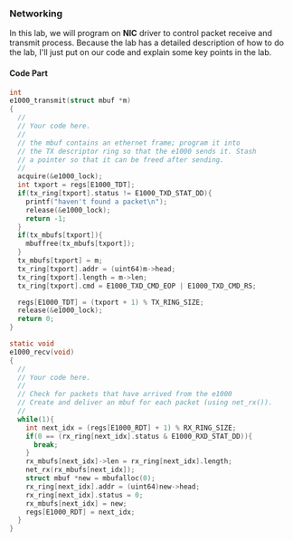 ### Networking

In this lab, we will program on **NIC** driver to control packet receive and transmit process. Because the lab has a detailed description of how to do the lab, I'll just put on our code and explain some key points in the lab.



#### Code Part

```c
int
e1000_transmit(struct mbuf *m)
{
  //
  // Your code here.
  //
  // the mbuf contains an ethernet frame; program it into
  // the TX descriptor ring so that the e1000 sends it. Stash
  // a pointer so that it can be freed after sending.
  //
  acquire(&e1000_lock);
  int txport = regs[E1000_TDT];
  if(tx_ring[txport].status != E1000_TXD_STAT_DD){
    printf("haven't found a packet\n");
    release(&e1000_lock);
    return -1;
  }
  if(tx_mbufs[txport]){
    mbuffree(tx_mbufs[txport]);
  }
  tx_mbufs[txport] = m;
  tx_ring[txport].addr = (uint64)m->head;
  tx_ring[txport].length = m->len;
  tx_ring[txport].cmd = E1000_TXD_CMD_EOP | E1000_TXD_CMD_RS;

  regs[E1000_TDT] = (txport + 1) % TX_RING_SIZE;
  release(&e1000_lock);
  return 0;
}

static void
e1000_recv(void)
{
  //
  // Your code here.
  //
  // Check for packets that have arrived from the e1000
  // Create and deliver an mbuf for each packet (using net_rx()).
  //
  while(1){
    int next_idx = (regs[E1000_RDT] + 1) % RX_RING_SIZE;
    if(0 == (rx_ring[next_idx].status & E1000_RXD_STAT_DD)){
      break;
    }
    rx_mbufs[next_idx]->len = rx_ring[next_idx].length;
    net_rx(rx_mbufs[next_idx]);
    struct mbuf *new = mbufalloc(0);
    rx_ring[next_idx].addr = (uint64)new->head;
    rx_ring[next_idx].status = 0;
    rx_mbufs[next_idx] = new;
    regs[E1000_RDT] = next_idx;
  }
}
```



#### 